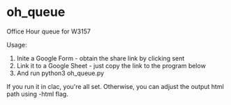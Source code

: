 # oh_queue
Office Hour queue for W3157

Usage:
1. Inite a Google Form - obtain the share link by clicking sent
2. Link it to a Google Sheet - just copy the link to the program below
3. And run python3 oh_queue.py

If you run it in clac, you're all set. Otherwise, you can adjust the output html path using -html flag.
